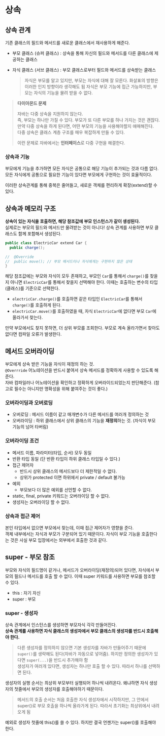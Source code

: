 # 상속
## 상속 관계
기존 클래스의 필드와 메서드를 새로운 클래스에서 재사용하게 해준다.

- 부모 클래스 (슈퍼 클래스) : 상속을 통해 자신의 필드와 메서드를 다른 클래스에 제공하는 클래스
- 자식 클래스 (서브 클래스) : 부모 클래스로부터 필드와 메서드를 상속받는 클래스

    > 자식은 부모를 알고 있지만, 부모는 자식에 대해 잘 모른다.
    > 화살표의 방향은 이러한 인지 방향이라 생각해도 됨
    > 자식은 부모 기능에 접근 가능하지만, 부모는 자식의 기능을 물려 받을 수 없다.

> **다이아몬드 문제**
> 
> 자바는 다중 상속을 지원하지 않는다.  
즉, 부모는 하나만 가질 수 있다. 부모가 또 다른 부모를 하나 가지는 것은 괜찮다.
만약 다중 상속을 하게 된다면, 어떤 부모의 기능을 사용해야할지 애매해진다.  
다중 상속은 클래스 계층 구조를 매우 복잡하게 만들 수 있다.  
>
>이런 문제로 자바에서는 **인터페이스**로 다중 구현을 해결한다.

### 상속과 기능
부모에게 기능을 추가하면 모든 자식은 공통으로 해당 기능이 추가되는 것과 다름 없다.
모든 자식에게 공통으로 필요한 기능이 있다면 부모에게 구현하는 것이 효율적이다.

이러한 상속관계를 통해 중복은 줄어들고, 새로운 객체를 편리하게 확장(extend)할 수 있다.

## 상속과 메모리 구조

**상속이 있는 자식을 호출하면, 해당 참조값에 부모 인스턴스가 같이 생성된다.**  
실제로는 부모의 필드와 메서드만 물려받는 것이 아니다! 상속 관계를 사용하면 부모 클래스도 함께 포함해서 생성된다.  
```java
public class ElectricCar extend Car {
  public charge();
  
//  @Override
//  public move(); // 부모 메서드이나 자식에게는 구현하지 않은 상태
}
```
해당 참조값에는 부모와 자식이 모두 존재하고, 부모인 ```Car```를 통해서 ```charge()```를 찾을 지 아니면 ```ElectricCar```를 통해서 찾을지 선택해야 한다.
이때는 호출하는 변수의 타입(클래스)를 기준으로 선택한다.
- ```electricCar.charge()```를 호출하면 같은 타입인 ```ElectricCar```를 통해서  ```charge()```를 호출하게 된다.
- ```electricCar.move()```를 호출하였을 때, 자식 ```ElectricCar```에 없다면 부모 ```Car```에 올라가서 찾는다.  

만약 부모에서도 찾지 못하면, 더 상위 부모를 조회한다. 부모로 계속 올라가면서 찾아도 없다면 컴파일 오류가 발생한다.


## 메서드 오버라이딩
부모에게 상속 받은 기능을 자식이 재정의 하는 것.  
```@Overrride``` 어노테이션을 반드시 붙여서 상속 메서드를 정확하게 사용할 수 있도록 해준다.  
자바 컴파일러나 어노테이션을 확인하고 정확하게 오버라이드되었는지 판단해준다.
(참고로 필수는 아니지만 명확성을 위해 붙여주는 것이 좋다.)

### 오버라이딩과 오버로딩
- 오버로딩 : 메서드 이름이 같고 매개변수가 다른 메서드를 여러개 정의하는 것
- 오버라이딩 : 하위 클래스에서 상위 클래스의 기능을 **재정의**하는 것. (자식이 부모 기능의 넘어 타버림)

### 오버라이딩 조건
- 메서드 이름, 파라미터(타입, 순서) 모두 동일
- 반환 타입 동일 (단 반환 타입이 하위 클래스 타입일 수 있다.)
- 접근 제어자
  - 반드시 상위 클래스의 메서드보다 더 제한적일 수 없다.
  - 상위가 protected 이면 하위에서 private  / default 불가능
- 예외
  - 부모보다 더 많은 예외를 선언할 수 없다.
- static, final, private 키워드는 오버라이딩 할 수 없다.
- 생성자는 오버라이딩 할 수 없다.

### 상속과 접근 제어
본인 타입에서 없으면 부모에서 찾는데, 이때 접근 제어자가 영향을 준다.  
객체 내부에서는 자식과 부모가 구분되어 있기 때문이다. 자식이 부모 기능을 호출한다는 것은 사실 부모 입장에서는 외부에서 호출한 것과 같다.


## super - 부모 참조   
부모와 자식의 필드명이 같거나, 메서드가 오버라이딩(재정의)되어 있다면, 자식에서 부모의 필드나 메서드를 호출 할 수 없다.
이때 super 키워드를 사용하면 부모를 참조할 수 있다.
- this : 자기 자신
- super : 부모

### super - 생성자
상속 관계에서 인스턴스를 생성하면 부모자식 각각 만들어진다.  
**상속 관계를 사용하면 자식 클래스의 생성자에서 부모 클래스의 생성자를 반드시 호출해야 한다.**
> 다른 생성자를 정의하지 않으면 기본 생성자를 자바가 만들어주기 때문에 ```super()```를 생략해도 된다(자바가 자동으로 넣어줌).   하지만 정의한 생성자가 있다면 ```super(...)```을 반드시 추가해야 함  
> 생성자가 여러개 있다면, 생성자는 하나만 호출 할 수 있다. 따라서 하나를 선택하면 된다.

생성자의 실행 순서는 최상위 부모부터 실행되어 하나씩 내려온다.
왜냐하면 자식 생성자의 첫줄에서 부모의 생성자를 호출해야하기 때문이다.
> 메서드의 호출 순서는 처음 호출한 자식 생성자에서 시작하지만, 그 안에서 super()로 부모 호출을 하나씩 올라가게 된다. 따라서 초기화는 최상위에서 내려오게 됨

예외로 생성자 첫줄에 this()를 쓸 수 있다. 하지만 결국 언젠가는 super()를 호출해야 한다.

